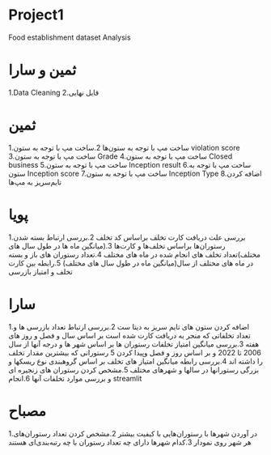 # Project1
Food establishment dataset Analysis 
# ثمین و سارا
1.Data Cleaning
2.قایل نهایی
# ثمین
1.ساخت مپ با توجه به ستون‌ها
2.ساخت مپ با توجه به ستون violation score
3.ساخت مپ با توجه به ستون Grade
4.ساخت مپ با توجه به ستون Closed business
5.ساخت مپ با توجه به ستون Inception result
6.ساخت مپ با توجه به ستون Inception score
7.ساخت مپ با توجه به ستون Inception Type
8.اضافه کردن تایم‌سریز به مپ‌ها

# پویا   
1.بررسی علت دریافت کارت تخلف براساس کد تخلف
2.بررسی ارتباط بسته شدن رستوران‌ها براساس تخلف‌ها و کارت‌ها
3.(میانگین ماه ها در طول سال های مختلف)تعداد تخلف های انجام شده در ماه های مختلف
4.تعداد رستوران های باز و بسته در ماه های مختلف از سال(میانگین ماه در طول سال های مختلف)
5.رابطه بین کارت تخلف و امتیاز بازرسی

# سارا
1.اضافه کردن ستون های تایم سریز به دیتا ست
2.بررسی ارتباط تعداد بازرسی ها و تعداد تخلفاتی که منجر به دریافت کارت شده است بر اساس سال و فصل و روز های هفته
3.بررسی میانگین امتیاز تخلفات رستوران ها بر اساس شهر ها و درجه آنها از سال 2006 تا 2022 و بر اساس روز و فصل وپیدا کردن 5 رستورانی که بیشترین مقدار تخلف را داشته اند
4.بررسی رابطه میانگین امتیاز های تخلف بر اساس گروهبندی نوع ریسکها و بزرگی رستورانها در سالها و شهرهای مختلف
5.مشخص کردن رستوران های زنجیره ای و بررسی موارد تخلفات آنها
6.انجام streamlit

# مصباح
1.در آوردن شهر‌ها با رستوران‌هایی با کیفیت بیشتر
2.مشخص کردن تعداد رستوران‌های هر شهر روی نمودار
3.کدام شهر‌ها دارای چه تعداد رستوران با چه رتبه‌بندی‌ای هستند
